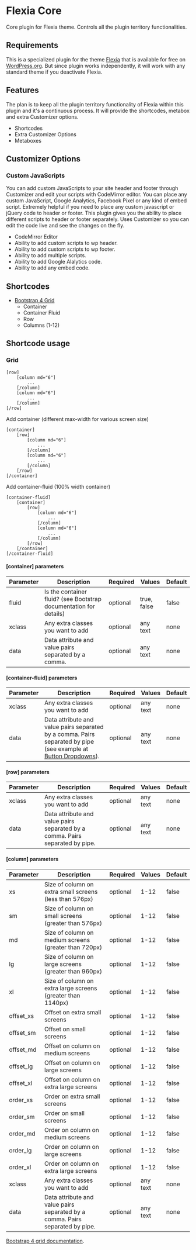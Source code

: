 # Flexia Core
Core plugin for Flexia theme. Controls all the plugin territory functionalities.

## Requirements

This is a specialized plugin for the theme [Flexia](https://github.com/rupok/flexia) that is available for free on [WordPress.org](https://wordpress.org/themes/flexia/). But since plugin works independently, it will work with any standard theme if you deactivate Flexia. 

## Features

The plan is to keep all the plugin territory functionality of Flexia within this plugin and it's a continuous process. It will provide the shortcodes, metabox and extra Customizer options.

* Shortcodes
* Extra Customizer Options
* Metaboxes


## Customizer Options

### Custom JavaScripts

You can add custom JavaScripts to your site header and footer through Customizer and edit your scripts with CodeMirror editor. You can place any custom JavaScript, Google Analytics, Facebook Pixel or any kind of embed script. Extremely helpful if you need to place any custom javascript or jQuery code to header or footer. This plugin gives you the ability to place different scripts to header or footer separately. Uses Customizer so you can edit the code live and see the changes on the fly.

* CodeMirror Editor
* Ability to add custom scripts to wp header.
* Ability to add custom scripts to wp footer.
* Ability to add multiple scripts.
* Ability to add Google Alalytics code.
* Ability to add any embed code.


## Shortcodes

* [Bootstrap 4 Grid](#grid)
  * Container
  * Container Fluid
  * Row
  * Columns (1-12)

## Shortcode usage


### Grid
	[row]
		[column md="6"]
			...
		[/column]
		[column md="6"]
			...
		[/column]
	[/row]

Add container (different max-width for various screen size)

	[container]
		[row]
			[column md="6"]
				...
			[/column]
			[column md="6"]
				...
			[/column]
		[/row]
	[/container]

Add container-fluid (100% width container)

	[container-fluid]
		[container]
			[row]
				[column md="6"]
					...
				[/column]
				[column md="6"]
					...
				[/column]
			[/row]
		[/container]
	[/container-fluid]

#### [container] parameters
Parameter | Description | Required | Values | Default
--- | --- | --- | --- | ---
fluid | Is the container fluid? (see Bootstrap documentation for details) | optional | true, false | false
xclass | Any extra classes you want to add | optional | any text | none
data | Data attribute and value pairs separated by a comma. | optional | any text | none

#### [container-fluid] parameters
Parameter | Description | Required | Values | Default
--- | --- | --- | --- | ---
xclass | Any extra classes you want to add | optional | any text | none
data | Data attribute and value pairs separated by a comma. Pairs separated by pipe (see example at [Button Dropdowns](#button-dropdowns)). | optional | any text | none

#### [row] parameters
Parameter | Description | Required | Values | Default
--- | --- | --- | --- | ---
xclass | Any extra classes you want to add | optional | any text | none
data | Data attribute and value pairs separated by a comma. Pairs separated by pipe. | optional | any text | none

#### [column] parameters
Parameter | Description | Required | Values | Default
--- | --- | --- | --- | ---
xs | Size of column on extra small screens (less than 576px) | optional | 1-12 | false
sm | Size of column on small screens (greater than 576px) | optional | 1-12 | false
md | Size of column on medium screens (greater than 720px) | optional | 1-12 | false
lg | Size of column on large screens (greater than 960px) | optional | 1-12 | false
xl | Size of column on extra large screens (greater than 1140px) | optional | 1-12 | false
offset_xs | Offset on extra small screens | optional | 1-12 | false
offset_sm | Offset on small screens | optional | 1-12 | false
offset_md | Offset on column on medium screens | optional | 1-12 | false
offset_lg | Offset on column on large screens | optional | 1-12 | false
offset_xl | Offset on column on extra large screens | optional | 1-12 | false
order_xs | Order on extra small screens | optional | 1-12 | false
order_sm | Order on small screens | optional | 1-12 | false
order_md | Order on column on medium screens | optional | 1-12 | false
order_lg | Order on column on large screens | optional | 1-12 | false
order_xl | Order on column on extra large screens | optional | 1-12 | false
xclass | Any extra classes you want to add | optional | any text | none
data | Data attribute and value pairs separated by a comma. Pairs separated by pipe. | optional | any text | none

[Bootstrap 4 grid documentation](https://getbootstrap.com/docs/4.0/layout/grid/).